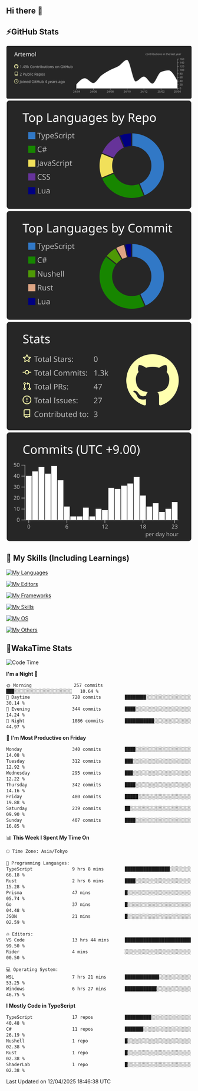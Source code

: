 ## Hi there 👋
<!--
**Artemol/Artemol** is a ✨ _special_ ✨ repository because its `README.md` (this file) appears on your GitHub profile.

Here are some ideas to get you started:

- 🔭 I’m currently working on ...
- 🌱 I’m currently learning ...
- 👯 I’m looking to collaborate on ...
- 🤔 I’m looking for help with ...
- 💬 Ask me about ...
- 📫 How to reach me: ...
- 😄 Pronouns: ...
- ⚡ Fun fact: ...
-->

## ⚡GitHub Stats
[![](https://raw.githubusercontent.com/Artemol/Artemol/main/profile-summary-card-output/apprentice/0-profile-details.svg)](https://github.com/vn7n24fzkq/github-profile-summary-cards)
[![](https://raw.githubusercontent.com/Artemol/Artemol/main/profile-summary-card-output/apprentice/1-repos-per-language.svg)](https://github.com/vn7n24fzkq/github-profile-summary-cards) [![](https://raw.githubusercontent.com/Artemol/Artemol/main/profile-summary-card-output/apprentice/2-most-commit-language.svg)](https://github.com/vn7n24fzkq/github-profile-summary-cards)
[![](https://raw.githubusercontent.com/Artemol/Artemol/main/profile-summary-card-output/apprentice/3-stats.svg)](https://github.com/vn7n24fzkq/github-profile-summary-cards) [![](https://raw.githubusercontent.com/Artemol/Artemol/main/profile-summary-card-output/apprentice/4-productive-time.svg)](https://github.com/vn7n24fzkq/github-profile-summary-cards)

## 🌱 My Skills (Including Learnings)

<!--
### Languages
-->
[![My Languages](https://skillicons.dev/icons?i=ts,py,cs,dotnet,rust,go,c,matlab,css)](https://skillicons.dev)

<!--
### Editors
-->
[![My Editors](https://skillicons.dev/icons?i=vscode,neovim,vim,visualstudio,idea)](https://skillicons.dev)

<!--
### Frameworks
-->
[![My Frameworks](https://skillicons.dev/icons?i=react,nestjs,vite,tailwind,tauri,electron,remix,nextjs,fastapi)](https://skillicons.dev)

<!--
### Tools
-->
[![My Skills](https://skillicons.dev/icons?i=git,nodejs,docker,unity,postman,bun,discord,cloudflare,bash,prometheus,grafana,obsidian)](https://skillicons.dev)

<!--
### OS
-->
[![My OS](https://skillicons.dev/icons?i=windows,ubuntu)](https://skillicons.dev)

<!--
### Others
-->
[![My Others](https://skillicons.dev/icons?i=github,raspberrypi,gcp)](https://skillicons.dev)

## 💬WakaTime Stats
<!--START_SECTION:waka-->
![Code Time](http://img.shields.io/badge/Code%20Time-526%20hrs%2016%20mins-blue)

**I'm a Night 🦉** 

```text
🌞 Morning                257 commits         ███░░░░░░░░░░░░░░░░░░░░░░   10.64 % 
🌆 Daytime                728 commits         ████████░░░░░░░░░░░░░░░░░   30.14 % 
🌃 Evening                344 commits         ████░░░░░░░░░░░░░░░░░░░░░   14.24 % 
🌙 Night                  1086 commits        ███████████░░░░░░░░░░░░░░   44.97 % 
```
📅 **I'm Most Productive on Friday** 

```text
Monday                   340 commits         ████░░░░░░░░░░░░░░░░░░░░░   14.08 % 
Tuesday                  312 commits         ███░░░░░░░░░░░░░░░░░░░░░░   12.92 % 
Wednesday                295 commits         ███░░░░░░░░░░░░░░░░░░░░░░   12.22 % 
Thursday                 342 commits         ████░░░░░░░░░░░░░░░░░░░░░   14.16 % 
Friday                   480 commits         █████░░░░░░░░░░░░░░░░░░░░   19.88 % 
Saturday                 239 commits         ██░░░░░░░░░░░░░░░░░░░░░░░   09.90 % 
Sunday                   407 commits         ████░░░░░░░░░░░░░░░░░░░░░   16.85 % 
```


📊 **This Week I Spent My Time On** 

```text
🕑︎ Time Zone: Asia/Tokyo

💬 Programming Languages: 
TypeScript               9 hrs 8 mins        █████████████████░░░░░░░░   66.18 % 
Rust                     2 hrs 6 mins        ████░░░░░░░░░░░░░░░░░░░░░   15.28 % 
Prisma                   47 mins             █░░░░░░░░░░░░░░░░░░░░░░░░   05.74 % 
Go                       37 mins             █░░░░░░░░░░░░░░░░░░░░░░░░   04.48 % 
JSON                     21 mins             █░░░░░░░░░░░░░░░░░░░░░░░░   02.59 % 

🔥 Editors: 
VS Code                  13 hrs 44 mins      █████████████████████████   99.50 % 
Rider                    4 mins              ░░░░░░░░░░░░░░░░░░░░░░░░░   00.50 % 

💻 Operating System: 
WSL                      7 hrs 21 mins       █████████████░░░░░░░░░░░░   53.25 % 
Windows                  6 hrs 27 mins       ████████████░░░░░░░░░░░░░   46.75 % 
```

**I Mostly Code in TypeScript** 

```text
TypeScript               17 repos            ██████████░░░░░░░░░░░░░░░   40.48 % 
C#                       11 repos            ███████░░░░░░░░░░░░░░░░░░   26.19 % 
Nushell                  1 repo              █░░░░░░░░░░░░░░░░░░░░░░░░   02.38 % 
Rust                     1 repo              █░░░░░░░░░░░░░░░░░░░░░░░░   02.38 % 
ShaderLab                1 repo              █░░░░░░░░░░░░░░░░░░░░░░░░   02.38 % 
```




 Last Updated on 12/04/2025 18:46:38 UTC
<!--END_SECTION:waka-->
